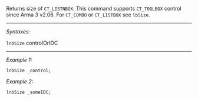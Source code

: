 Returns size of `CT_LISTNBOX`. This command supports `CT_TOOLBOX` control since Arma 3 v2.06. For `CT_COMBO` or `CT_LISTBOX` see `lbSize`.


---
*Syntaxes:*

`lnbSize` controlOrIDC

---
*Example 1:*

```sqf
lnbSize _control;
```

*Example 2:*

```sqf
lnbSize _someIDC;
```